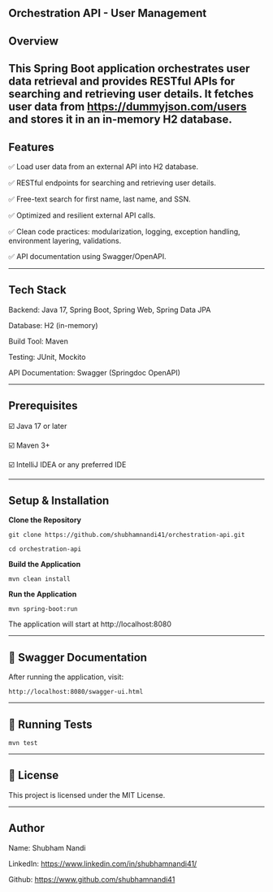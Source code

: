 ****Orchestration API - User Management****
----------------------------------------------
Overview
--------------------------------------------
This Spring Boot application orchestrates user data retrieval and provides RESTful APIs for searching and retrieving user details. It fetches user data from https://dummyjson.com/users and stores it in an in-memory H2 database.
-----------------------------------------------
**Features**
---------------------------------------------
✅ Load user data from an external API into H2 database.

✅ RESTful endpoints for searching and retrieving user details.

✅ Free-text search for first name, last name, and SSN.

✅ Optimized and resilient external API calls.

✅ Clean code practices: modularization, logging, exception handling, environment layering, validations.

✅ API documentation using Swagger/OpenAPI.

------------------------------------------------------------------
**Tech Stack**
-----------------------------------
Backend: Java 17, Spring Boot, Spring Web, Spring Data JPA

Database: H2 (in-memory)

Build Tool: Maven

Testing: JUnit, Mockito

API Documentation: Swagger (Springdoc OpenAPI)

------------------------------------------------------------
**Prerequisites**
--------------------------------------------------------
☑️ Java 17 or later

☑️ Maven 3+

☑️ IntelliJ IDEA or any preferred IDE

---------------------------------------------------------------
**Setup & Installation**
----------------------------------------------------------
**Clone the Repository**

	git clone https://github.com/shubhamnandi41/orchestration-api.git
	
	cd orchestration-api

**Build the Application**

	mvn clean install

**Run the Application**

	mvn spring-boot:run

The application will start at http://localhost:8080

----------------------------------------------------------------
📜 Swagger Documentation
-------------------------------------------------------------------
After running the application, visit:

	http://localhost:8080/swagger-ui.html
 
------------------------------------------------------------
🧪 **Running Tests**
------------------------------------------------------------------
	mvn test

--------------------------------------------------------
📜 License
----------------------------------------------------
This project is licensed under the MIT License.

-----------------------------------------------
Author
-----------------------------------------------
Name: Shubham Nandi

LinkedIn: https://www.linkedin.com/in/shubhamnandi41/

Github: https://www.github.com/shubhamnandi41


